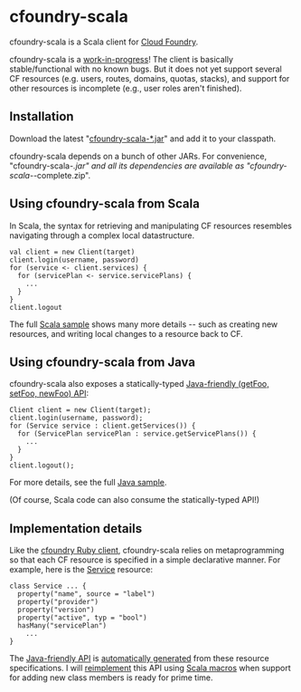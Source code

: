# cfoundry-scala

cfoundry-scala is a Scala client for [Cloud
Foundry](http://cloudfoundry.com).

cfoundry-scala is a [work-in-progress](https://github.com/kushmerick/cfoundry-scala/blob/master/TODO.txt)!
The client is basically
stable/functional with no known bugs.  But it does not yet support
several CF resources (e.g. users, routes, domains, quotas, stacks),
and support for other resources is incomplete (e.g., user roles aren't finished).

## Installation

Download the latest "[cfoundry-scala-*.jar](https://github.com/kushmerick/cfoundry-scala/tree/master/releases)"
and add it to your classpath.

cfoundry-scala depends on a bunch of other JARs.  For convenience,
"cfoundry-scala-*.jar" and all its dependencies are available as
"cfoundry-scala-*-complete.zip".

## Using cfoundry-scala from Scala

In Scala, the syntax for retrieving and manipulating CF resources
resembles navigating through a complex local datastructure.

    val client = new Client(target)
    client.login(username, password)
    for (service <- client.services) {
      for (servicePlan <- service.servicePlans) {
        ...
      }
    }
    client.logout
    
The full [Scala
sample](https://github.com/kushmerick/cfoundry-scala/tree/master/sample/org/cloudfoundry/cfoundry/samples/scala)
shows many more details -- such as creating new resources, and writing local changes to a resource back to CF.

## Using cfoundry-scala from Java

cfoundry-scala also exposes a statically-typed [Java-friendly (getFoo,
setFoo, newFoo)
API](https://github.com/kushmerick/cfoundry-scala/tree/master/java_friendly_signatures/src/org/cloudfoundry/cfoundry):

    Client client = new Client(target);
    client.login(username, password);
    for (Service service : client.getServices()) {
	  for (ServicePlan servicePlan : service.getServicePlans()) {
        ...
      }
    }
    client.logout();
 
For more details, see the full [Java
sample](https://github.com/kushmerick/cfoundry-scala/tree/master/sample/org/cloudfoundry/cfoundry/samples/java).

(Of course, Scala code can also consume the statically-typed API!)

## Implementation details

Like the [cfoundry Ruby
client](http://github.com/cloudfoundry/cfoundry), cfoundry-scala
relies on metaprogramming so that each CF resource is specified in a
simple declarative manner.  For example, here is the
[Service](https://github.com/kushmerick/cfoundry-scala/blob/master/src/org/cloudfoundry/cfoundry/resources/Service.scala)
resource:

    class Service ... {
      property("name", source = "label")
      property("provider")
      property("version")
      property("active", typ = "bool")
      hasMany("servicePlan")
        ...
    }

The [Java-friendly
API](https://github.com/kushmerick/cfoundry-scala/tree/master/java_friendly_signatures/src/org/cloudfoundry/cfoundry)
is [automatically
generated](https://github.com/kushmerick/cfoundry-scala/tree/master/tools/java-friendly-generator)
from these resource specifications.  I will
[reimplement](https://github.com/kushmerick/cfoundry-scala/blob/master/compost/macros/macros/Macros.scala)
this API using [Scala macros](http://scalamacros.org) when support for
adding new class members is ready for prime time.

